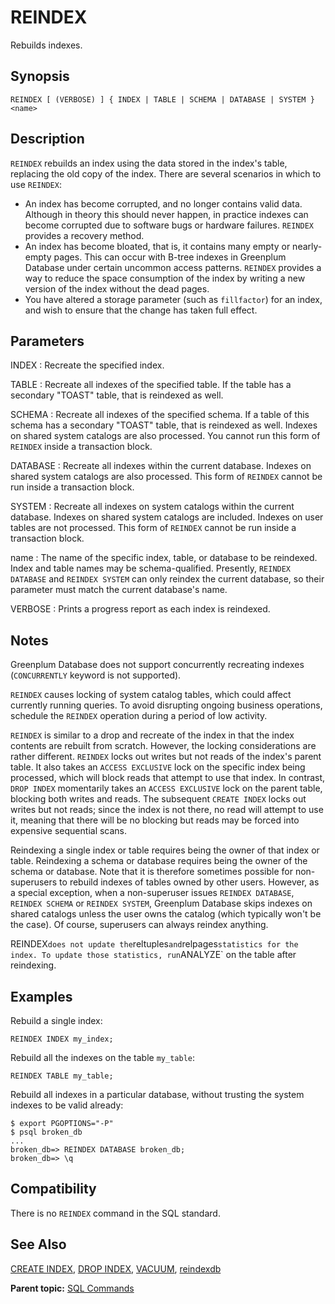# REINDEX

Rebuilds indexes.

## Synopsis

``` {#sql_command_synopsis}
REINDEX [ (VERBOSE) ] { INDEX | TABLE | SCHEMA | DATABASE | SYSTEM } <name>
```

## Description

`REINDEX` rebuilds an index using the data stored in the index's table, replacing the old copy of the index. There are several scenarios in which to use `REINDEX`:

-   An index has become corrupted, and no longer contains valid data. Although in theory this should never happen, in practice indexes can become corrupted due to software bugs or hardware failures. `REINDEX` provides a recovery method.
-   An index has become bloated, that is, it contains many empty or nearly-empty pages. This can occur with B-tree indexes in Greenplum Database under certain uncommon access patterns. `REINDEX` provides a way to reduce the space consumption of the index by writing a new version of the index without the dead pages.
-   You have altered a storage parameter (such as `fillfactor`) for an index, and wish to ensure that the change has taken full effect.

## Parameters

INDEX
:   Recreate the specified index.

TABLE
:   Recreate all indexes of the specified table. If the table has a secondary "TOAST" table, that is reindexed as well.

SCHEMA
:   Recreate all indexes of the specified schema. If a table of this schema has a secondary "TOAST" table, that is reindexed as well. Indexes on shared system catalogs are also processed. You cannot run this form of `REINDEX` inside a transaction block.

DATABASE
:   Recreate all indexes within the current database. Indexes on shared system catalogs are also processed. This form of `REINDEX` cannot be run inside a transaction block.

SYSTEM
:   Recreate all indexes on system catalogs within the current database. Indexes on shared system catalogs are included. Indexes on user tables are not processed. This form of `REINDEX` cannot be run inside a transaction block.

name
:   The name of the specific index, table, or database to be reindexed. Index and table names may be schema-qualified. Presently, `REINDEX DATABASE` and `REINDEX SYSTEM` can only reindex the current database, so their parameter must match the current database's name.

VERBOSE
:   Prints a progress report as each index is reindexed.

## Notes

Greenplum Database does not support concurrently recreating indexes \(`CONCURRENTLY` keyword is not supported\).

`REINDEX` causes locking of system catalog tables, which could affect currently running queries. To avoid disrupting ongoing business operations, schedule the `REINDEX` operation during a period of low activity.

`REINDEX` is similar to a drop and recreate of the index in that the index contents are rebuilt from scratch. However, the locking considerations are rather different. `REINDEX` locks out writes but not reads of the index's parent table. It also takes an `ACCESS EXCLUSIVE` lock on the specific index being processed, which will block reads that attempt to use that index. In contrast, `DROP INDEX` momentarily takes an `ACCESS EXCLUSIVE` lock on the parent table, blocking both writes and reads. The subsequent `CREATE INDEX` locks out writes but not reads; since the index is not there, no read will attempt to use it, meaning that there will be no blocking but reads may be forced into expensive sequential scans.

Reindexing a single index or table requires being the owner of that index or table. Reindexing a schema or database requires being the owner of the schema or database. Note that it is therefore sometimes possible for non-superusers to rebuild indexes of tables owned by other users. However, as a special exception, when a non-superuser issues `REINDEX DATABASE`, `REINDEX SCHEMA` or `REINDEX SYSTEM`, Greenplum Database skips indexes on shared catalogs unless the user owns the catalog \(which typically won't be the case\). Of course, superusers can always reindex anything.

REINDEX` does not update the `reltuples` and `relpages` statistics for the index. To update those statistics, run `ANALYZE` on the table after reindexing.

## Examples

Rebuild a single index:

```
REINDEX INDEX my_index;
```

Rebuild all the indexes on the table `my_table`:

```
REINDEX TABLE my_table;
```

Rebuild all indexes in a particular database, without trusting the system indexes to be valid already:

```
$ export PGOPTIONS="-P"
$ psql broken_db
...
broken_db=> REINDEX DATABASE broken_db;
broken_db=> \q
```

## Compatibility

There is no `REINDEX` command in the SQL standard.

## See Also

[CREATE INDEX](CREATE_INDEX.html), [DROP INDEX](DROP_INDEX.html), [VACUUM](VACUUM.html), [reindexdb](../../utility_guide/ref/reindexdb.html)

**Parent topic:** [SQL Commands](../sql_commands/sql_ref.html)

